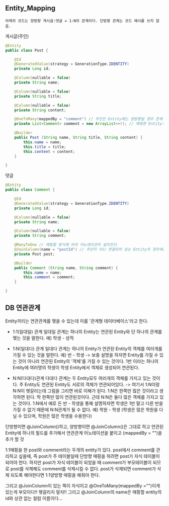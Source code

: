 ## Entity_Mapping



```
아래의 코드는 양방향 게시글:댓글 = 1:N의 관계이다. 단방향 관계는 코드 예시를 쓰지 않음.
```



게시글(주인)

```java
@Entity
public class Post {

    @Id
    @GeneratedValue(strategy = GenerationType.IDENTITY)
    private Long id;

    @Column(nullable = false)
    private String name;

    @Column(nullable = false)
    private String title;

    @Column(nullable = false)
    private String content;

    @OneToMany(mappedBy = "comment") // 주인인 Entity에는 양방향일 경우 존재
    private List<Comment> comment = new ArrayList<>(); // 매핑한 Entity가 n개라면 List로!

    @Builder
    public Post (String name, String title, String content) {
        this.name = name;
        this.title = title;
        this.content = content;
    }

}
```



댓글

``` java
@Entity
public class Comment {

    @Id
    @GeneratedValue(strategy = GenerationType.IDENTITY)
    private Long id;

    @Column(nullable = false)
    private String name;

    @Column(nullable = false)
    private String comment;

    @ManyToOne // 매핑할 방식에 따라 어노테이션이 달라진다
    @JoinColumn(name = "postId") // 주인이 아닌 연결되어 있는 Entity의 경우에는 이 어노테이션을 사용한다.
    private Post post;

    @Builder
    public Comment (String name, String comment) {
        this.name = name;
        this.comment = comment;
    }

}
```



## DB 연관관계

Entity끼리는 연관관계를 맺을 수 있는데 이를 '관계형 데이터베이스'라고 한다.

- 1:1(일대일) 관계
  일대일 관계는 하나의 Entity는 연관된  Entity와 단 하나의 관계를 맺는 것을 말한다.
  예) 학생 - 성적

- 1:N(일대다) 관계
  일대다 관계는 하나의 Entity가 연관된 Entity의 객체를 여러개를 가질 수 있는 것을 말한다.
  예) 반 - 학생
  -> 보충 설명을 하자면 Entity를 가질 수 있는 것이 아니라 연관된 Entity의 '객체'를 가질 수 있는 것이다.
     1반 이라는 하나의 Entity에 여러명의 학생이 학생 Entity에서 객체로 생성되어 연관된다.

- N:N(다대다)관계
  다대다 관계는 두 Entity모두 여러개의 객체를 가지고 있는 것이다. 주 Entity도 연관된 Entity도 서로의 객체가 연관되어있다.
  -> 여기서 1:N이랑 N:N이 헷갈리는데 그림을 그리면 바로 이해가 된다. 1:N은 한쪽만 많은 것이라고 생각하면 된다.
     딱 한쪽만 많이 연관된것이다. 근데 N:N은 둘다 많은 객체를 가지고 있는 것이다.
     1:N에서 예로 든 반 - 학생을 통해 설명하자면 학생은 1반 말고 다른 반을 가질 수 없기 때문에 N:N관계가 될 수 없다.
  예)  학원 - 학생 (학생은 많은 학원을 다닐 수 있으며, 학원은 많은 학생을 수용한다)

단방향이면 @JoinColumn()하고, 양방향이면 @JoinColumn()은 그대로 하고 연관된 Entity에 하나의 필드를 추가해서 연관관계 어노테이션을 붙이고 (mappedBy = "")을 추가 할 것



1:1매핑을 한 post와 comment라는 두개의 entity가 있다. post에서 comment를 관리하고 싶을때, 즉 post가 주 테이블일때 단방향 매핑을 하려면 post가 자식 테이블이 되어야 한다. 하지만 post가 자식 테이블이 되었을 때 comment가 부모테이블이 되므로 post를 삭제해도 comment를 삭제시킬 수 없다. post가 삭제되면 comment가 삭제 되도록 해야한다면 1:1양방향 매핑을 해줘야 한다.

그리고 @JoinColumn이 있는 쪽이 자식이고 @OneToMany(mappedBy ="")이게 있는게 부모이다!! 헷갈리지 말자!! 그리고 @JoinColumn의 name은 매핑할 entity의 id와 상관 없는 컬럼 이름이다...